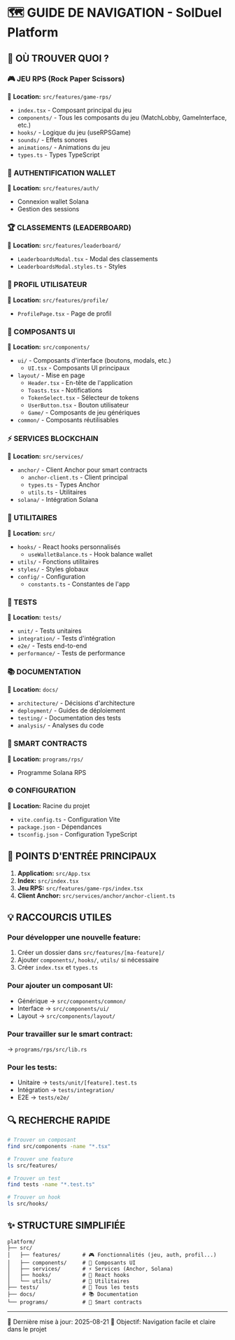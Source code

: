 # 🗺️ GUIDE DE NAVIGATION - SolDuel Platform

## 📁 OÙ TROUVER QUOI ?

### 🎮 JEU RPS (Rock Paper Scissors)
📍 **Location:** `src/features/game-rps/`
- `index.tsx` - Composant principal du jeu
- `components/` - Tous les composants du jeu (MatchLobby, GameInterface, etc.)
- `hooks/` - Logique du jeu (useRPSGame)
- `sounds/` - Effets sonores
- `animations/` - Animations du jeu
- `types.ts` - Types TypeScript

### 🔐 AUTHENTIFICATION WALLET
📍 **Location:** `src/features/auth/`
- Connexion wallet Solana
- Gestion des sessions

### 🏆 CLASSEMENTS (LEADERBOARD)
📍 **Location:** `src/features/leaderboard/`
- `LeaderboardsModal.tsx` - Modal des classements
- `LeaderboardsModal.styles.ts` - Styles

### 👤 PROFIL UTILISATEUR
📍 **Location:** `src/features/profile/`
- `ProfilePage.tsx` - Page de profil

### 🎨 COMPOSANTS UI
📍 **Location:** `src/components/`
- `ui/` - Composants d'interface (boutons, modals, etc.)
  - `UI.tsx` - Composants UI principaux
- `layout/` - Mise en page
  - `Header.tsx` - En-tête de l'application
  - `Toasts.tsx` - Notifications
  - `TokenSelect.tsx` - Sélecteur de tokens
  - `UserButton.tsx` - Bouton utilisateur
  - `Game/` - Composants de jeu génériques
- `common/` - Composants réutilisables

### ⚡ SERVICES BLOCKCHAIN
📍 **Location:** `src/services/`
- `anchor/` - Client Anchor pour smart contracts
  - `anchor-client.ts` - Client principal
  - `types.ts` - Types Anchor
  - `utils.ts` - Utilitaires
- `solana/` - Intégration Solana

### 🔧 UTILITAIRES
📍 **Location:** `src/`
- `hooks/` - React hooks personnalisés
  - `useWalletBalance.ts` - Hook balance wallet
- `utils/` - Fonctions utilitaires
- `styles/` - Styles globaux
- `config/` - Configuration
  - `constants.ts` - Constantes de l'app

### 🧪 TESTS
📍 **Location:** `tests/`
- `unit/` - Tests unitaires
- `integration/` - Tests d'intégration
- `e2e/` - Tests end-to-end
- `performance/` - Tests de performance

### 📚 DOCUMENTATION
📍 **Location:** `docs/`
- `architecture/` - Décisions d'architecture
- `deployment/` - Guides de déploiement
- `testing/` - Documentation des tests
- `analysis/` - Analyses du code

### 🚀 SMART CONTRACTS
📍 **Location:** `programs/rps/`
- Programme Solana RPS

### ⚙️ CONFIGURATION
📍 **Location:** Racine du projet
- `vite.config.ts` - Configuration Vite
- `package.json` - Dépendances
- `tsconfig.json` - Configuration TypeScript

## 🎯 POINTS D'ENTRÉE PRINCIPAUX

1. **Application:** `src/App.tsx`
2. **Index:** `src/index.tsx`
3. **Jeu RPS:** `src/features/game-rps/index.tsx`
4. **Client Anchor:** `src/services/anchor/anchor-client.ts`

## 💡 RACCOURCIS UTILES

### Pour développer une nouvelle feature:
1. Créer un dossier dans `src/features/[ma-feature]/`
2. Ajouter `components/`, `hooks/`, `utils/` si nécessaire
3. Créer `index.tsx` et `types.ts`

### Pour ajouter un composant UI:
- Générique → `src/components/common/`
- Interface → `src/components/ui/`
- Layout → `src/components/layout/`

### Pour travailler sur le smart contract:
→ `programs/rps/src/lib.rs`

### Pour les tests:
- Unitaire → `tests/unit/[feature].test.ts`
- Intégration → `tests/integration/`
- E2E → `tests/e2e/`

## 🔍 RECHERCHE RAPIDE

```bash
# Trouver un composant
find src/components -name "*.tsx"

# Trouver une feature
ls src/features/

# Trouver un test
find tests -name "*.test.ts"

# Trouver un hook
ls src/hooks/
```

## ✨ STRUCTURE SIMPLIFIÉE

```
platform/
├── src/
│   ├── features/       # 🎮 Fonctionnalités (jeu, auth, profil...)
│   ├── components/     # 🎨 Composants UI
│   ├── services/       # ⚡ Services (Anchor, Solana)
│   ├── hooks/          # 🔗 React hooks
│   └── utils/          # 🔧 Utilitaires
├── tests/              # 🧪 Tous les tests
├── docs/               # 📚 Documentation
└── programs/           # 🚀 Smart contracts
```

---

📅 Dernière mise à jour: 2025-08-21
🎯 Objectif: Navigation facile et claire dans le projet